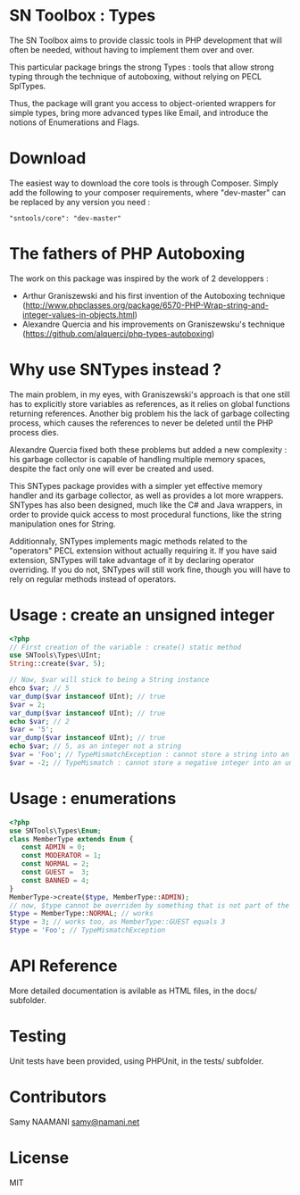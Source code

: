 # SN Toolbox : Types

The SN Toolbox aims to provide classic tools in PHP development that will often be needed, without having to implement them over and over.

This particular package brings the strong Types : tools that allow strong typing through the technique of autoboxing, without relying on PECL SplTypes.

Thus, the package will grant you access to object-oriented wrappers for simple types, bring more advanced types like Email, and introduce the notions of Enumerations and Flags.

# Download

The easiest way to download the core tools is through Composer. Simply add the following to your composer requirements, where "dev-master" can be replaced by any version you need :

```
"sntools/core": "dev-master"
```

# The fathers of PHP Autoboxing

The work on this package was inspired by the work of 2 developpers :

* Arthur Graniszewski and his first invention of the Autoboxing technique (http://www.phpclasses.org/package/6570-PHP-Wrap-string-and-integer-values-in-objects.html)
* Alexandre Quercia and his improvements on Graniszewsku's technique (https://github.com/alquerci/php-types-autoboxing)

# Why use SNTypes instead ?

The main problem, in my eyes, with Graniszewski's approach is that one still has to explicitly store variables as references, as it relies on global functions returning references.
Another big problem his the lack of garbage collecting process, which causes the references to never be deleted until the PHP process dies.

Alexandre Quercia fixed both these problems but added a new complexity : his garbage collector is capable of handling multiple memory spaces, despite the fact only one will ever be created and used.

This SNTypes package provides with a simpler yet effective memory handler and its garbage collector, as well as provides a lot more wrappers.
SNTypes has also been designed, much like the C# and Java wrappers, in order to provide quick access to most procedural functions, like the string manipulation ones for String.

Additionnaly, SNTypes implements magic methods related to the "operators" PECL extension without actually requiring it.
If you have said extension, SNTypes will take advantage of it by declaring operator overriding.
If you do not, SNTypes will still work fine, though you will have to rely on regular methods instead of operators.

# Usage : create an unsigned integer

```php
<?php
// First creation of the variable : create() static method
use SNTools\Types\UInt;
String::create($var, 5);

// Now, $var will stick to being a String instance
ehco $var; // 5
var_dump($var instanceof UInt); // true
$var = 2;
var_dump($var instanceof UInt); // true
echo $var; // 2
$var = '5';
var_dump($var instanceof UInt); // true
echo $var; // 5, as an integer not a string
$var = 'Foo'; // TypeMismatchException : cannot store a string into an unsigned integer
$var = -2; // TypeMismatch : cannot store a negative integer into an unsigned integer
```

# Usage : enumerations

```php
<?php
use SNTools\Types\Enum;
class MemberType extends Enum {
   const ADMIN = 0;
   const MODERATOR = 1;
   const NORMAL = 2;
   const GUEST =  3;
   const BANNED = 4;
}
MemberType->create($type, MemberType::ADMIN);
// now, $type cannot be overriden by something that is not part of the MemberType enum
$type = MemberType::NORMAL; // works
$type = 3; // works too, as MemberType::GUEST equals 3
$type = 'Foo'; // TypeMismatchException
```

# API Reference

More detailed documentation is avilable as HTML files, in the docs/ subfolder.

# Testing

Unit tests have been provided, using PHPUnit, in the tests/ subfolder.

# Contributors

Samy NAAMANI <samy@namani.net>

# License

MIT
